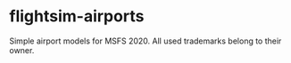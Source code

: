 # flightsim-airports
Simple airport models for MSFS 2020. All used trademarks belong to their owner.

